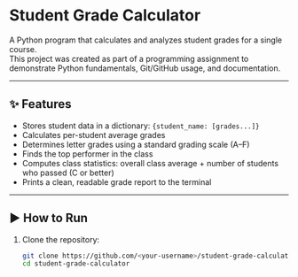 # Student Grade Calculator

A Python program that calculates and analyzes student grades for a single course.  
This project was created as part of a programming assignment to demonstrate Python fundamentals, Git/GitHub usage, and documentation.

---

## ✨ Features
- Stores student data in a dictionary: `{student_name: [grades...]}`  
- Calculates per-student average grades  
- Determines letter grades using a standard grading scale (A–F)  
- Finds the top performer in the class  
- Computes class statistics: overall class average + number of students who passed (C or better)  
- Prints a clean, readable grade report to the terminal  

---

## ▶️ How to Run
1. Clone the repository:
   ```bash
   git clone https://github.com/<your-username>/student-grade-calculator.git
   cd student-grade-calculator